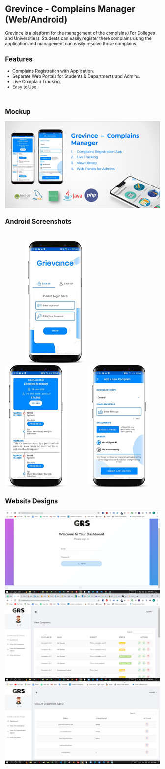 # Grevince - Complains Manager (Web/Android)

Grevince is a platform for the management of the complains.(For Colleges and Universities). Students can easily register there complains using the application and management can easily resolve those complains.

## Features

- Complains Registration with Application.
- Separate Web Portals for Students & Departments and Admins.
- Live Complain Tracking.
- Easy to Use.
 
 <br>
<h2> Mockup </h2>
<img src=mockup2.PNG > 
<br>
<h2> Android Screenshots</h2>
<br>

&nbsp;&nbsp;&nbsp;&nbsp;&nbsp;&nbsp;&nbsp;&nbsp;&nbsp;&nbsp;&nbsp;&nbsp;&nbsp;&nbsp;&nbsp;&nbsp;<img src=signin.png width="200" height="400"> &nbsp;&nbsp;&nbsp;&nbsp;&nbsp;&nbsp;&nbsp;&nbsp;&nbsp;&nbsp;&nbsp;&nbsp;&nbsp;&nbsp;&nbsp;&nbsp; <img src=dashboard.png width="200" height="400"> &nbsp;&nbsp;&nbsp;&nbsp;&nbsp;&nbsp;&nbsp;&nbsp;&nbsp;&nbsp;&nbsp;&nbsp;&nbsp;&nbsp;&nbsp;&nbsp; <img src=chatbot.png width="200" height="400"> 

<h2> Website Designs </h2>

<img src=khg.png > 
<img src=nk.png > 
<img src=ukghj.png > 
